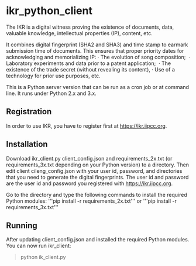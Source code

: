 # ikr_python_client
The IKR is a digital witness proving the existence of documents, data, valuable knowledge, intellectual properties (IP), content, etc.
 
It combines digital fingerprint (SHA2 and SHA3) and time stamp to earmark submission time of documents. This ensures that proper priority dates for acknowledging and memorializing IP:
· The evolution of song composition; 
· Laboratory experiments and data prior to a patent application; 
· The existence of the trade secret (without revealing its content),
· Use of a technology for prior use purposes, etc.
 
This is a Python server version that can be run as a cron job or at command line.  It runs under Python 2.x and 3.x.

## Registration
In order to use IKR, you have to register first at https://ikr.iipcc.org.  

## Installation
Download ikr_client.py client_config.json and requirements_2x.txt (or requirements_3x.txt depending on your Python version) to a directory.  Then edit client cileng_config.json with your user id, password, and directories that you need to generate the digital fingerprints.  The user id and password are the user id and password you registered with https://ikr.iipcc.org.

Go to the directory and type the following commands to install the required Python modules:
'''pip install -r requirements_2x.txt'''
or
'''pip install -r requirements_3x.txt'''

## Running
After updating client_config.json and installed the required Python modules.  You can now run ikr_client:
> python ik_client.py
